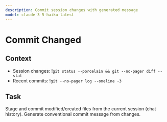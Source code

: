 ```yaml
---
description: Commit session changes with generated message
model: claude-3-5-haiku-latest
---
```


# Commit Changed

## Context
- Session changes: !`git status --porcelain && git --no-pager diff --stat`
- Recent commits: !`git --no-pager log --oneline -3`

## Task
Stage and commit modified/created files from the current session (chat history).
Generate conventional commit message from changes.
